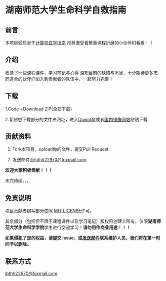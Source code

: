 # 湖南师范大学生命科学自救指南
## 前言
本项目受启发于[计算机自学指南](https://github.com/PKUFlyingPig/cs-self-learning)
推荐遭受着繁重课程折磨的小伙伴们看看！！

## 介绍
收录了一些课程课件，学习笔记与心得
深知目前的缺陷与不足，十分期待更多志同道合的伙伴们加入到贡献者的队伍中，一起努力完善！


## 下载
1.Code->Download ZIP(全部下载)

2.复制想下载部分的文件夹网址，进入[DownGit](https://minhaskamal.github.io/DownGit/#/home)或者[国内镜像网站](http://tool.mkblog.cn/downgit/#/home)粘贴下载

## 贡献资料
1. Fork本项目，upload你的文件，提交Pull Request

2. 发送邮件至[jbthh22970@foxmail.com](mailto:jbthh22970@foxmail.com)

**欢迎大家积极贡献！！！**

未完待续。。。

## 免责说明
项目贡献者编写部分依照 [MIT LICENSE](https://www.tawesoft.co.uk/kb/article/mit-license-faq)许可。

其余部分（包括但不限于课程课件以及学习笔记）版权归创建人所有，仅限**湖南师范大学生命科学学院**学生进行交流学习！**请勿用作商业用途！！！**

**如果侵犯了您的权益，请提交 issue，或[发送邮件](mailto:jbthh22970@foxmail.com)联系维护人员，我们将在第一时间予以删除。**

## 联系方式
[jbthh22970@foxmail.com](mailto:jbthh22970@foxmail.com)
